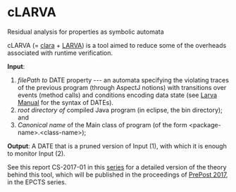 # cLARVA
Residual analysis for properties as symbolic automata

cLARVA (= [clara](https://github.com/Sable/clara) + [LARVA](http://www.cs.um.edu.mt/svrg/Tools/LARVA/)) is a tool aimed to reduce some of the overheads associated with runtime verification.

**Input**: 
1. *filePath to* DATE property --- an automata specifying the violating traces of the previous program (through AspectJ notions) with transitions over events (method calls) and conditions encoding data state (see [Larva Manual](http://www.cs.um.edu.mt/svrg/Tools/LARVA/LARVA-manual.pdf) for the syntax of DATEs).
2. *root directory of* compiled Java program (in eclipse, the bin directory); and
3. *Canonical name* of the Main class of program (of the form \<package-name\>.\<class-name\>);
      
**Output**: A DATE that is a pruned version of Input (1), with which it is enough to monitor Input (2).

See this report CS-2017-01 in this [series](https://www.um.edu.mt/ict/cs/research/technical_reports) for a detailed version of the theory behind this tool, which will be published in the proceedings of [PrePost 2017](http://staff.um.edu.mt/afra1/prepost17/), in the EPCTS series.
